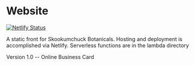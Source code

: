 # Website


[![Netlify Status](https://api.netlify.com/api/v1/badges/32af36a1-8a8c-4b65-b2e4-3e9795e048b7/deploy-status)](https://app.netlify.com/sites/optimistic-kilby-5ed95c/deploys)


A static front for Skookumchuck Botanicals.
Hosting and deployment is accomplished via Netlify.
Serverless functions are in the lambda directory


Version 1.0 -- Online Business Card

